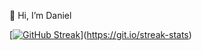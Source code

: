 👋 Hi, I’m Daniel

[[![GitHub Streak](https://streak-stats.demolab.com/?user=danielyedaniel/theme=shades-of-purple)](https://git.io/streak-stats)](https://git.io/streak-stats)

<!---
danielyedaniel/danielyedaniel is a ✨ special ✨ repository because its `README.md` (this file) appears on your GitHub profile.
You can click the Preview link to take a look at your changes.
--->

